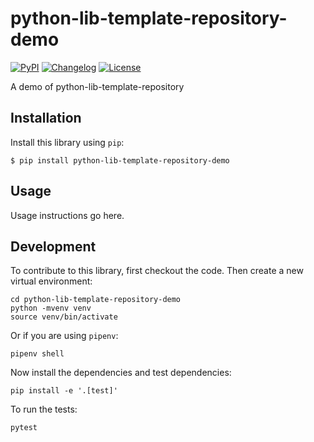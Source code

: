 # python-lib-template-repository-demo

[![PyPI](https://img.shields.io/pypi/v/python-lib-template-repository-demo.svg)](https://pypi.org/project/python-lib-template-repository-demo/)
[![Changelog](https://img.shields.io/github/v/release/simonw/python-lib-template-repository-demo?include_prereleases&label=changelog)](https://github.com/simonw/python-lib-template-repository-demo/releases)
[![License](https://img.shields.io/badge/license-Apache%202.0-blue.svg)](https://github.com/simonw/python-lib-template-repository-demo/blob/main/LICENSE)

A demo of python-lib-template-repository

## Installation

Install this library using `pip`:

    $ pip install python-lib-template-repository-demo

## Usage

Usage instructions go here.

## Development

To contribute to this library, first checkout the code. Then create a new virtual environment:

    cd python-lib-template-repository-demo
    python -mvenv venv
    source venv/bin/activate

Or if you are using `pipenv`:

    pipenv shell

Now install the dependencies and test dependencies:

    pip install -e '.[test]'

To run the tests:

    pytest
